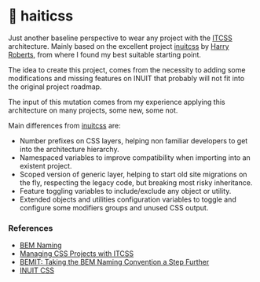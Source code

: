 # :pineapple: haiticss

Just another baseline perspective to wear any project with the [ITCSS](http://itcss.io/) architecture. Mainly based on the excellent project [inuitcss](https://github.com/inuitcss/inuitcss) by [Harry Roberts](https://csswizardry.com/), from where I found my best suitable starting point.

The idea to create this project, comes from the necessity to adding some modifications and missing features on INUIT that probably will not fit into the original project roadmap.

The input of this mutation comes from my experience applying this architecture on many projects, some new, some not.

Main differences from [inuitcss](https://github.com/inuitcss/inuitcss) are:

* Number prefixes on CSS layers, helping non familiar developers to get into the architecture hierarchy.
* Namespaced variables to improve compatibility when importing into an existent project.
* Scoped version of generic layer, helping to start old site migrations on the fly, respecting the legacy code, but breaking most risky inheritance.
* Feature toggling variables to include/exclude any object or utility.
* Extended objects and utilities configuration variables to toggle and configure some modifiers groups and unused CSS output.

### References

* [BEM Naming](http://getbem.com/naming/)
* [Managing CSS Projects with ITCSS](https://www.youtube.com/watch?v=1OKZOV-iLj4&feature=youtu.be)
* [BEMIT: Taking the BEM Naming Convention a Step Further](https://csswizardry.com/2015/08/bemit-taking-the-bem-naming-convention-a-step-further/)
* [INUIT CSS](https://github.com/inuitcss/inuitcss)
